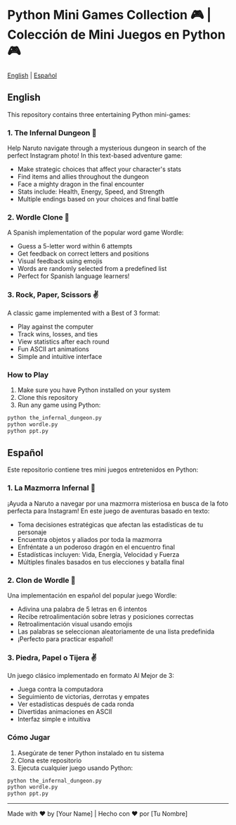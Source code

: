 # Python Mini Games Collection 🎮 | Colección de Mini Juegos en Python 🎮

[English](#english) | [Español](#español)

## English

This repository contains three entertaining Python mini-games:

### 1. The Infernal Dungeon 🏰
Help Naruto navigate through a mysterious dungeon in search of the perfect Instagram photo! In this text-based adventure game:
- Make strategic choices that affect your character's stats
- Find items and allies throughout the dungeon
- Face a mighty dragon in the final encounter
- Stats include: Health, Energy, Speed, and Strength
- Multiple endings based on your choices and final battle

### 2. Wordle Clone 📝
A Spanish implementation of the popular word game Wordle:
- Guess a 5-letter word within 6 attempts
- Get feedback on correct letters and positions
- Visual feedback using emojis
- Words are randomly selected from a predefined list
- Perfect for Spanish language learners!

### 3. Rock, Paper, Scissors ✌️
A classic game implemented with a Best of 3 format:
- Play against the computer
- Track wins, losses, and ties
- View statistics after each round
- Fun ASCII art animations
- Simple and intuitive interface

### How to Play

1. Make sure you have Python installed on your system
2. Clone this repository
3. Run any game using Python:
```bash
python the_infernal_dungeon.py
python wordle.py
python ppt.py
```

## Español

Este repositorio contiene tres mini juegos entretenidos en Python:

### 1. La Mazmorra Infernal 🏰
¡Ayuda a Naruto a navegar por una mazmorra misteriosa en busca de la foto perfecta para Instagram! En este juego de aventuras basado en texto:
- Toma decisiones estratégicas que afectan las estadísticas de tu personaje
- Encuentra objetos y aliados por toda la mazmorra
- Enfréntate a un poderoso dragón en el encuentro final
- Estadísticas incluyen: Vida, Energía, Velocidad y Fuerza
- Múltiples finales basados en tus elecciones y batalla final

### 2. Clon de Wordle 📝
Una implementación en español del popular juego Wordle:
- Adivina una palabra de 5 letras en 6 intentos
- Recibe retroalimentación sobre letras y posiciones correctas
- Retroalimentación visual usando emojis
- Las palabras se seleccionan aleatoriamente de una lista predefinida
- ¡Perfecto para practicar español!

### 3. Piedra, Papel o Tijera ✌️
Un juego clásico implementado en formato Al Mejor de 3:
- Juega contra la computadora
- Seguimiento de victorias, derrotas y empates
- Ver estadísticas después de cada ronda
- Divertidas animaciones en ASCII
- Interfaz simple e intuitiva

### Cómo Jugar

1. Asegúrate de tener Python instalado en tu sistema
2. Clona este repositorio
3. Ejecuta cualquier juego usando Python:
```bash
python the_infernal_dungeon.py
python wordle.py
python ppt.py
```

---
Made with ❤️ by [Your Name] | Hecho con ❤️ por [Tu Nombre]
